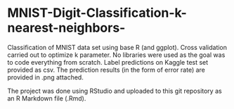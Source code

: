 # MNIST-Digit-Classification-k-nearest-neighbors-
Classification of MNIST data set using base R (and ggplot). Cross validation carried out to optimize k parameter. 
No libraries were used as the goal was to code everything from scratch. Label predictions on Kaggle test set provided as csv. 
The prediction results (in the form of error rate) are provided in .png attached.

The project was done using RStudio and uploaded to this git repository as an R Markdown file (.Rmd).
